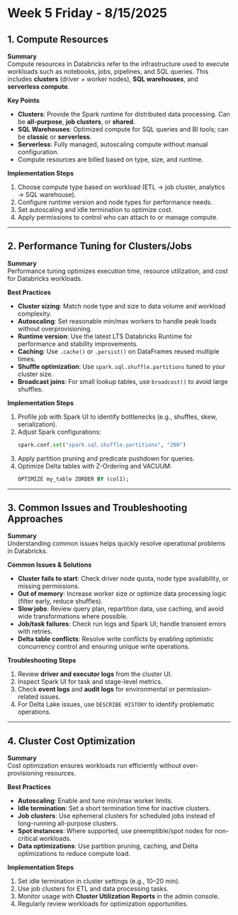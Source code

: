 # Week 5 Friday - 8/15/2025

## 1. Compute Resources
**Summary**  
Compute resources in Databricks refer to the infrastructure used to execute workloads such as notebooks, jobs, pipelines, and SQL queries. This includes **clusters** (driver + worker nodes), **SQL warehouses**, and **serverless compute**.

**Key Points**
- **Clusters**: Provide the Spark runtime for distributed data processing. Can be **all-purpose**, **job clusters**, or **shared**.
- **SQL Warehouses**: Optimized compute for SQL queries and BI tools; can be **classic** or **serverless**.
- **Serverless**: Fully managed, autoscaling compute without manual configuration.
- Compute resources are billed based on type, size, and runtime.

**Implementation Steps**
1. Choose compute type based on workload (ETL → job cluster, analytics → SQL warehouse).
2. Configure runtime version and node types for performance needs.
3. Set autoscaling and idle termination to optimize cost.
4. Apply permissions to control who can attach to or manage compute.

---

## 2. Performance Tuning for Clusters/Jobs
**Summary**  
Performance tuning optimizes execution time, resource utilization, and cost for Databricks workloads.

**Best Practices**
- **Cluster sizing**: Match node type and size to data volume and workload complexity.
- **Autoscaling**: Set reasonable min/max workers to handle peak loads without overprovisioning.
- **Runtime version**: Use the latest LTS Databricks Runtime for performance and stability improvements.
- **Caching**: Use `.cache()` or `.persist()` on DataFrames reused multiple times.
- **Shuffle optimization**: Use `spark.sql.shuffle.partitions` tuned to your cluster size.
- **Broadcast joins**: For small lookup tables, use `broadcast()` to avoid large shuffles.

**Implementation Steps**
1. Profile job with Spark UI to identify bottlenecks (e.g., shuffles, skew, serialization).
2. Adjust Spark configurations:
   ```python
   spark.conf.set("spark.sql.shuffle.partitions", "200")
   ```
3. Apply partition pruning and predicate pushdown for queries.
4. Optimize Delta tables with Z-Ordering and VACUUM:
   ```sql
   OPTIMIZE my_table ZORDER BY (col1);
   ```

---

## 3. Common Issues and Troubleshooting Approaches
**Summary**  
Understanding common issues helps quickly resolve operational problems in Databricks.

**Common Issues & Solutions**
- **Cluster fails to start**: Check driver node quota, node type availability, or missing permissions.
- **Out of memory**: Increase worker size or optimize data processing logic (filter early, reduce shuffles).
- **Slow jobs**: Review query plan, repartition data, use caching, and avoid wide transformations where possible.
- **Job/task failures**: Check run logs and Spark UI; handle transient errors with retries.
- **Delta table conflicts**: Resolve write conflicts by enabling optimistic concurrency control and ensuring unique write operations.

**Troubleshooting Steps**
1. Review **driver and executor logs** from the cluster UI.
2. Inspect Spark UI for task and stage-level metrics.
3. Check **event logs** and **audit logs** for environmental or permission-related issues.
4. For Delta Lake issues, use `DESCRIBE HISTORY` to identify problematic operations.

---

## 4. Cluster Cost Optimization
**Summary**  
Cost optimization ensures workloads run efficiently without over-provisioning resources.

**Best Practices**
- **Autoscaling**: Enable and tune min/max worker limits.
- **Idle termination**: Set a short termination time for inactive clusters.
- **Job clusters**: Use ephemeral clusters for scheduled jobs instead of long-running all-purpose clusters.
- **Spot instances**: Where supported, use preemptible/spot nodes for non-critical workloads.
- **Data optimizations**: Use partition pruning, caching, and Delta optimizations to reduce compute load.

**Implementation Steps**
1. Set idle termination in cluster settings (e.g., 10–20 min).
2. Use job clusters for ETL and data processing tasks.
3. Monitor usage with **Cluster Utilization Reports** in the admin console.
4. Regularly review workloads for optimization opportunities.
